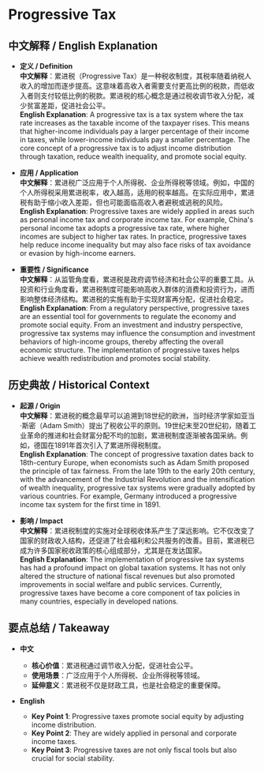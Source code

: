 # Progressive Tax

## 中文解释 / English Explanation

* **定义 / Definition**  
  **中文解释**：累进税（Progressive Tax）是一种税收制度，其税率随着纳税人收入的增加而逐步提高。这意味着高收入者需要支付更高比例的税款，而低收入者则支付较低比例的税款。累进税的核心概念是通过税收调节收入分配，减少贫富差距，促进社会公平。  
  **English Explanation**: A progressive tax is a tax system where the tax rate increases as the taxable income of the taxpayer rises. This means that higher-income individuals pay a larger percentage of their income in taxes, while lower-income individuals pay a smaller percentage. The core concept of a progressive tax is to adjust income distribution through taxation, reduce wealth inequality, and promote social equity.

* **应用 / Application**  
  **中文解释**：累进税广泛应用于个人所得税、企业所得税等领域。例如，中国的个人所得税采用累进税率，收入越高，适用的税率越高。在实际应用中，累进税有助于缩小收入差距，但也可能面临高收入者避税或逃税的风险。  
  **English Explanation**: Progressive taxes are widely applied in areas such as personal income tax and corporate income tax. For example, China's personal income tax adopts a progressive tax rate, where higher incomes are subject to higher tax rates. In practice, progressive taxes help reduce income inequality but may also face risks of tax avoidance or evasion by high-income earners.

* **重要性 / Significance**  
  **中文解释**：从监管角度看，累进税是政府调节经济和社会公平的重要工具。从投资和行业角度看，累进税制度可能影响高收入群体的消费和投资行为，进而影响整体经济结构。累进税的实施有助于实现财富再分配，促进社会稳定。  
  **English Explanation**: From a regulatory perspective, progressive taxes are an essential tool for governments to regulate the economy and promote social equity. From an investment and industry perspective, progressive tax systems may influence the consumption and investment behaviors of high-income groups, thereby affecting the overall economic structure. The implementation of progressive taxes helps achieve wealth redistribution and promotes social stability.

## 历史典故 / Historical Context

* **起源 / Origin**  
  **中文解释**：累进税的概念最早可以追溯到18世纪的欧洲，当时经济学家如亚当·斯密（Adam Smith）提出了税收公平的原则。19世纪末至20世纪初，随着工业革命的推进和社会财富分配不均的加剧，累进税制度逐渐被各国采纳。例如，德国在1891年首次引入了累进所得税制度。  
  **English Explanation**: The concept of progressive taxation dates back to 18th-century Europe, when economists such as Adam Smith proposed the principle of tax fairness. From the late 19th to the early 20th century, with the advancement of the Industrial Revolution and the intensification of wealth inequality, progressive tax systems were gradually adopted by various countries. For example, Germany introduced a progressive income tax system for the first time in 1891.

* **影响 / Impact**  
  **中文解释**：累进税制度的实施对全球税收体系产生了深远影响。它不仅改变了国家的财政收入结构，还促进了社会福利和公共服务的改善。目前，累进税已成为许多国家税收政策的核心组成部分，尤其是在发达国家。  
  **English Explanation**: The implementation of progressive tax systems has had a profound impact on global taxation systems. It has not only altered the structure of national fiscal revenues but also promoted improvements in social welfare and public services. Currently, progressive taxes have become a core component of tax policies in many countries, especially in developed nations.

## 要点总结 / Takeaway

* **中文**  
  - **核心价值**：累进税通过调节收入分配，促进社会公平。  
  - **使用场景**：广泛应用于个人所得税、企业所得税等领域。  
  - **延伸意义**：累进税不仅是财政工具，也是社会稳定的重要保障。

* **English**  
  - **Key Point 1**: Progressive taxes promote social equity by adjusting income distribution.  
  - **Key Point 2**: They are widely applied in personal and corporate income taxes.  
  - **Key Point 3**: Progressive taxes are not only fiscal tools but also crucial for social stability.